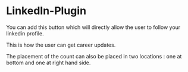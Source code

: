 # LinkedIn-Plugin

You can add this button which will directly allow the user to follow your linkedin profile.

This is how the user can get career updates. 

The placement of the count can also be placed in two locations : one at bottom and one at right hand side.
